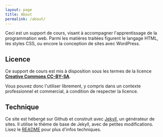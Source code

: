 ```yaml
---
layout: page
title: About
permalink: /about/
---
```


Ceci est un support de cours, visant à accompagner l'apprentissage de la programmation web. Parmi les matières traitées figurent le langage HTML, les styles CSS, ou encore la conception de sites avec WordPress.

## Licence

Ce support de cours est mis à disposition sous les termes de la licence **[Creative Commons CC-BY-SA](https://creativecommons.org/licenses/by/4.0/)**.

Vous pouvez donc l'utiliser librement, y compris dans un contexte professionnel et commercial, à condition de respecter la licence.

## Technique

Ce site est hébergé sur Github et construit avec [Jekyll](http://jekyllrb.com/), un générateur de sites. Il utilise le thème de base de Jekyll, avec de petites modifications. Lisez le [README](../README.md) pour plus d'infos techniques.